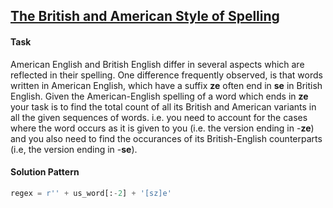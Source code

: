 ## [The British and American Style of Spelling](https://www.hackerrank.com/challenges/uk-and-us/problem)

#### Task

American English and British English differ in several aspects which are reflected in their spelling. One difference frequently observed, is  that words written in American English, which have a suffix **ze** often end in **se** in British English. Given the American-English spelling of a word which ends in **ze** your task is to find the total count of all its British and American variants in all the given sequences of words. i.e.  you need to account for the cases where the word occurs as it is given  to you (i.e. the version ending in -**ze**) and you also need to find the occurances of its British-English counterparts (i.e, the version ending  in -**se**).

#### Solution Pattern

```python
regex = r'' + us_word[:-2] + '[sz]e'
```